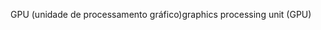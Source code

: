 <span data-ttu-id="b5f04-101">GPU (unidade de processamento gráfico)</span><span class="sxs-lookup"><span data-stu-id="b5f04-101">graphics processing unit (GPU)</span></span>